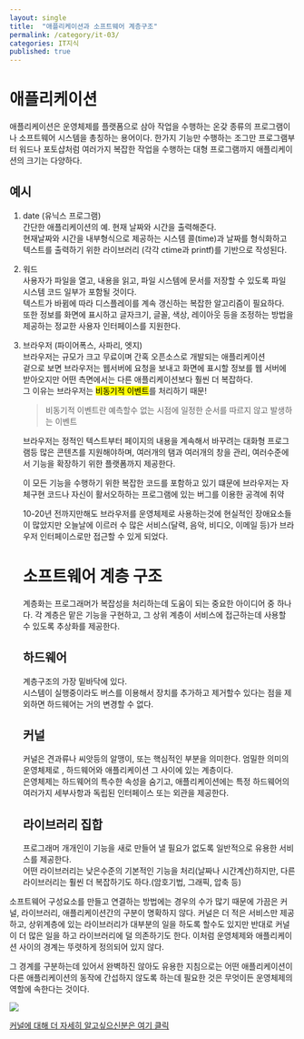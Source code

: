```yaml
---
layout: single
title:  "애플리케이션과 소프트웨어 계층구조"
permalink: /category/it-03/
categories: IT지식
published: true
---
```


# 애플리케이션 

애플리케이션은 운영체제를 플랫폼으로 삼아 작업을 수행하는 온갖 종류의 프로그램이나 소프트웨어 시스템을 총칭하는 용어이다. 한가지 기능만 수행하는 조그만 프로그램부터 워드나 포토샵처럼 여러가지 복잡한 작업을 수행하는 대형 프로그램까지 애플리케이션의 크기는 다양하다.

## 예시

1. date (유닉스 프로그램)  
    간단한 애플리케이션의 예. 현재 날짜와 시간을 출력해준다.  
    현재날짜와 시간을 내부형식으로 제공하는 시스템 콜(time)과 날짜를 형식화하고 텍스트를 출력하기 위한 라이브러리 (각각 ctime과 printf)를 기반으로 작성된다.

2. 워드  
    사용자가 파일을 열고, 내용을 읽고, 파일 시스템에 문서를 저장할 수 있도록 파일 시스템 코드 일부가 포함될 것이다.  
    텍스트가 바뀜에 따라 디스플레이를 계속 갱신하는 복잡한 알고리즘이 필요하다.  
    또한 정보를 화면에 표시하고 글자크기, 글꼴, 색상, 레이아웃 등을 조정하는 방법을 제공하는 정교한 사용자 인터페이스를 지원한다.  

3. 브라우저 (파이어폭스, 사파리, 엣지)  
    브라우저는 규모가 크고 무료이며 간혹 오픈소스로 개발되는 애플리케이션  
    겉으로 보면 브라우저는 웹서버에 요청을 보내고 화면에 표시할 정보를 웹 서버에 받아오지만 어떤 측면에서는 다른 애플리케이션보다 훨씬 더 복잡하다.  
    그 이유는 브라우저는 <mark>비동기적 이벤트</mark>를 처리하기 때문!
    
    > 비동기적 이벤트란 예측할수 없는 시점에 일정한 순서를 따르지 않고 발생하는 이벤트

    브라우저는 정적인 텍스트부터 페이지의 내용을 계속해서 바꾸려는 대화형 프로그램등 많은 콘텐츠를 지원해야하며, 여러개의 탬과 여러개의 창을 관리, 여러수준에서 기능을 확장하기 위한 플랫폼까지 제공한다.

    이 모든 기능을 수행하기 위한 복잡한 코드를 포함하고 있기 떄문에 브라우저는 자체구현 코드나 자신이 활서오하하는 프로그램에 있는 버그를 이용한 공격에 취약

    10-20년 전까지만해도 브라우저를 운영체제로 사용하는것에 현실적인 장애요소들이 많았지만 오늘날에 이르러 수 많은 서비스(달력, 음악, 비디오, 이메일 등)가 브라우저 인터페이스로만 접근할 수 있게 되었다. 

    # 소프트웨어 계층 구조

    계층화는 프로그래머가 복잡성을 처리하는데 도움이 되는 중요한 아이디어 중 하나다. 각 계층은 맡은 기능을 구현하고, 그 상위 계층이 서비스에 접근하는데 사용할 수 있도록 추상화를 제공한다. 

    ## 하드웨어 
    계층구조의 가장 밑바닥에 있다.  
    시스템이 실행중이라도 버스를 이용해서 장치를 추가하고 제거할수 있다는 점을 제외하면 하드웨어는 거의 변경할 수 없다.

    ## 커널
    커널은 견과류나 씨앗등의 알맹이, 또는 핵심적인 부분을 의미한다. 
    엄밀한 의미의 운영체제로 , 하드웨어와 애플리케이션 그 사이에 있는 계층이다.  
    은영체제는 하드웨어의 특수한 속성을 숨기고, 애플리케이션에는 특정 하드웨어의 여러가지 세부사항과 독립된 인터페이스 또는 외관을 제공한다.

    ## 라이브러리 집합
    프로그래머 개개인이 기능을 새로 만들어 낼 필요가 없도록 일반적으로 유용한 서비스를 제공한다.  
    어떤 라이브러리는 낮은수준의 기본적인 기능을 처리(날짜나 시간계산)하지만, 다른 라이브러리는 훨씬 더 복잡하기도 하다.(암호기법, 그래픽, 압축 등)
  

  소프트웨어 구성요소를 만들고 연결하는 방법에는 경우의 수가 많기 때문에 가끔은 커널, 라이브러리, 애플리케이션간의 구분이 명확하지 않다. 커널은 더 적은 서비스만 제공하고, 상위계층에 있는 라이브러리가 대부분의 일을 하도록 할수도 있지만 반대로 커널이 더 많은 일을 하고 라이브러리에 덜 의존하기도 한다. 이처럼 운영체제와 애플리케이션 사이의 경계는 뚜렷하게 정의되어 있지 않다.

  그 경계를 구분하는데 있어서 완벽하진 않아도 유용한 지침으로는 어떤 애플리케이션이 다른 애플리케이션의 동작에 간섭하지 않도록 하는데 필요한 것은 무엇이든 운영체제의 역할에 속한다는 것이다.


![](https://ifh.cc/g/Dl0Mjz.png)

[커널에 대해 더 자세히 알고싶으신분은 여기 클릭](https://medium.com/pocs/%EC%BB%A4%EB%84%90-kernel-c5e19f8b34c0)


